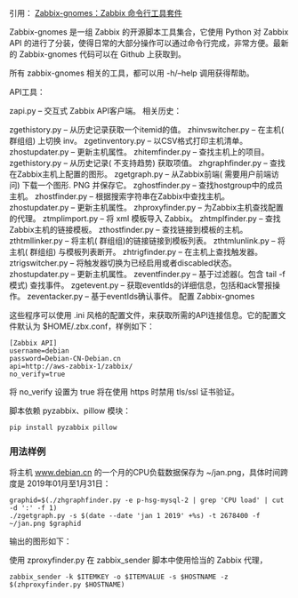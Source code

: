 引用： [Zabbix-gnomes：Zabbix 命令行工具套件](https://cloud.tencent.com/developer/article/1578783)

Zabbix-gnomes 是一组 Zabbix 的开源脚本工具集合，它使用 Python 对 Zabbix API 的进行了分装，使得日常的大部分操作可以通过命令行完成，非常方便。最新的 Zabbix-gnomes 代码可以在 Github 上获取到。

所有 zabbix-gnomes 相关的工具，都可以用 -h/–help 调用获得帮助。

API工具：

zapi.py – 交互式 Zabbix API客户端。
相关历史：

zgethistory.py – 从历史记录获取一个itemid的值。
zhinvswitcher.py – 在主机( 群组组) 上切换 inv。
zgetinventory.py – 以CSV格式打印主机清单。
zhostupdater.py – 更新主机属性。
zhitemfinder.py – 查找主机上的项目。
zgethistory.py – 从历史记录( 不支持趋势) 获取项值。
zhgraphfinder.py – 查找在Zabbix主机上配置的图形。
zgetgraph.py – 从Zabbix前端( 需要用户前端访问) 下载一个图形. PNG 并保存它。
zghostfinder.py – 查找hostgroup中的成员主机。
zhostfinder.py – 根据搜索字符串在Zabbix中查找主机。
zhostupdater.py – 更新主机属性。
zhproxyfinder.py – 为Zabbix主机查找配置的代理。
ztmplimport.py – 将 xml 模板导入 Zabbix。
zhtmplfinder.py – 查找Zabbix主机的链接模板。
zthostfinder.py – 查找链接到模板的主机。
zthtmllinker.py – 将主机( 群组组)的链接链接到模板列表。
zthtmlunlink.py – 将主机( 群组组) 与模板列表断开。
zhtrigfinder.py – 在主机上查找触发器。
ztrigswitcher.py – 将触发器切换为已经启用或者discabled状态。
zhostupdater.py – 更新主机属性。
zeventfinder.py – 基于过滤器(。包含 tail -f 模式) 查找事件。
zgetevent.py – 获取eventIds的详细信息，包括和ack警报操作。
zeventacker.py – 基于eventIds确认事件。
配置 Zabbix-gnomes

这些程序可以使用 .ini 风格的配置文件，来获取所需的API连接信息。它的配置文件默认为 $HOME/.zbx.conf，样例如下：

```
[Zabbix API]
username=debian
password=Debian-CN-Debian.cn
api=http://aws-zabbix-1/zabbix/
no_verify=true
```
将 no_verify 设置为 true 将在使用 https 时禁用 tls/ssl 证书验证。

脚本依赖 pyzabbix、pillow 模块：

```
pip install pyzabbix pillow
```

### 用法样例
将主机 www.debian.cn 的一个月的CPU负载数据保存为 ~/jan.png，具体时间跨度是 2019年01月至1月31日：
```
graphid=$(./zhgraphfinder.py -e p-hsg-mysql-2 | grep 'CPU load' | cut -d ':' -f 1)
./zgetgraph.py -s $(date --date 'jan 1 2019' +%s) -t 2678400 -f ~/jan.png $graphid
```
输出的图形如下：



使用 zproxyfinder.py 在 zabbix_sender 脚本中使用恰当的 Zabbix 代理，
```
zabbix_sender -k $ITEMKEY -o $ITEMVALUE -s $HOSTNAME -z $(zhproxyfinder.py $HOSTNAME)
```
